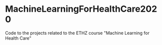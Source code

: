 # MachineLearningForHealthCare2020
Code to the projects related to the ETHZ course "Machine Learning for Health Care"
